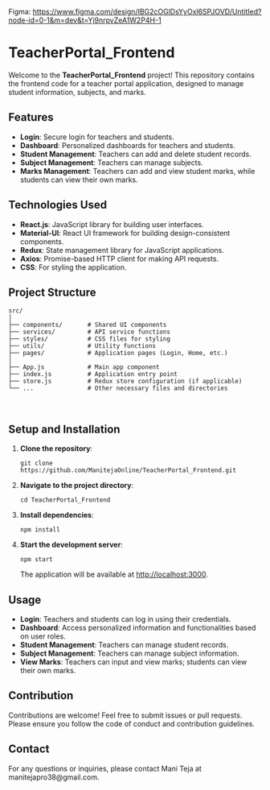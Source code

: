 Figma: https://www.figma.com/design/IBG2cOGlDsYyOxl6SPJOVD/Untitled?node-id=0-1&m=dev&t=Yj9nrpvZeA1W2P4H-1
<body>
  <h1>TeacherPortal_Frontend</h1>
  <p>Welcome to the <strong>TeacherPortal_Frontend</strong> project! This repository contains the frontend code for a teacher portal application, designed to manage student information, subjects, and marks.</p>

  <h2>Features</h2>
  <ul>
    <li><strong>Login</strong>: Secure login for teachers and students.</li>
    <li><strong>Dashboard</strong>: Personalized dashboards for teachers and students.</li>
    <li><strong>Student Management</strong>: Teachers can add and delete student records.</li>
    <li><strong>Subject Management</strong>: Teachers can manage subjects.</li>
    <li><strong>Marks Management</strong>: Teachers can add and view student marks, while students can view their own marks.</li>
  </ul>

  <h2>Technologies Used</h2>
  <ul>
    <li><strong>React.js</strong>: JavaScript library for building user interfaces.</li>
    <li><strong>Material-UI</strong>: React UI framework for building design-consistent components.</li>
    <li><strong>Redux</strong>: State management library for JavaScript applications.</li>
    <li><strong>Axios</strong>: Promise-based HTTP client for making API requests.</li>
    <li><strong>CSS</strong>: For styling the application.</li>
  </ul>

  <h2>Project Structure</h2>
  <pre>
<code>src/
│
├── components/       # Shared UI components
├── services/         # API service functions
├── styles/           # CSS files for styling
├── utils/            # Utility functions
├── pages/            # Application pages (Login, Home, etc.)
│
├── App.js            # Main app component
├── index.js          # Application entry point
├── store.js          # Redux store configuration (if applicable)
└── ...               # Other necessary files and directories
</code>
  </pre>

  <h2>Setup and Installation</h2>
  <ol>
    <li><strong>Clone the repository</strong>:
      <pre><code>git clone https://github.com/ManitejaOnline/TeacherPortal_Frontend.git</code></pre>
    </li>
    <li><strong>Navigate to the project directory</strong>:
      <pre><code>cd TeacherPortal_Frontend</code></pre>
    </li>
    <li><strong>Install dependencies</strong>:
      <pre><code>npm install</code></pre>
    </li>
    <li><strong>Start the development server</strong>:
      <pre><code>npm start</code></pre>
      <p>The application will be available at <a href="http://localhost:3000" target="_blank">http://localhost:3000</a>.</p>
    </li>
  </ol>

  <h2>Usage</h2>
  <ul>
    <li><strong>Login</strong>: Teachers and students can log in using their credentials.</li>
    <li><strong>Dashboard</strong>: Access personalized information and functionalities based on user roles.</li>
    <li><strong>Student Management</strong>: Teachers can manage student records.</li>
    <li><strong>Subject Management</strong>: Teachers can manage subject information.</li>
    <li><strong>View Marks</strong>: Teachers can input and view marks; students can view their own marks.</li>
  </ul>

  <h2>Contribution</h2>
  <p>Contributions are welcome! Feel free to submit issues or pull requests. Please ensure you follow the code of conduct and contribution guidelines.</p>

  <h2>Contact</h2>
  <p>For any questions or inquiries, please contact Mani Teja at manitejapro38@gmail.com.</p>
</body>
</html>
